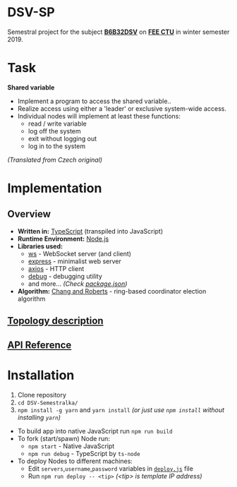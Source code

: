 # DSV-SP
Semestral project for the subject **[B6B32DSV](https://www.fel.cvut.cz/en/education/bk/predmety/31/31/p3131406.html)** on **[FEE CTU](https://www.fel.cvut.cz/)** in winter semester 2019.

# Task
**Shared variable**
- Implement a program to access the shared variable..
- Realize access using either a 'leader' or exclusive system-wide access.
- Individual nodes will implement at least these functions:
  - read / write variable
  - log off the system
  - exit without logging out
  - log in to the system

*(Translated from Czech original)*

# Implementation
## Overview
- **Written in:** [TypeScript](https://www.typescriptlang.org/) (transpiled into JavaScript)
- **Runtime Environment:** [Node.js](https://nodejs.org/en/)
-  **Libraries used:**
   - [ws](https://www.npmjs.com/package/ws) - WebSocket server (and client)
   - [express](https://www.npmjs.com/package/express) - minimalist web server
   - [axios](https://www.npmjs.com/package/axios) - HTTP client
   - [debug](https://www.npmjs.com/package/debug) - debugging utility
   - and more... *(Check [package.json](https://github.com/Baterka/DSV-Semestralka/blob/master/package.json))*
  - **Algorithm:** [Chang and Roberts](https://en.wikipedia.org/wiki/Chang_and_Roberts_algorithm) - ring-based coordinator election algorithm
## [Topology description](https://github.com/Baterka/DSV-Semestralka/wiki/Topology-description)
## [API Reference](https://github.com/Baterka/DSV-Semestralka/wiki/API-Reference)

# Installation
1) Clone repository
2) `cd DSV-Semestralka/`
3) `npm install -g yarn` and `yarn install` *(or just use `npm install` without installing `yarn`)*
- To build app into native JavaScript run `npm run build`
- To fork (start/spawn) Node run:
	-  `npm start` - Native JavaScript
	- `npm run debug` - TypeScript by `ts-node`
- To deploy Nodes to different machines:
	- Edit `servers`,`username`,`password` variables in [`deploy.js`](https://github.com/Baterka/DSV-Semestralka/blob/master/deploy.js) file
	- Run `npm run deploy -- <tip>` *(\<tip> is template IP address)*
